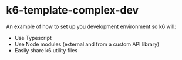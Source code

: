 # k6-template-complex-dev

An example of how to set up you development environment so k6 will:

-   Use Typescript
-   Use Node modules (external and from a custom API library)
-   Easily share k6 utility files
